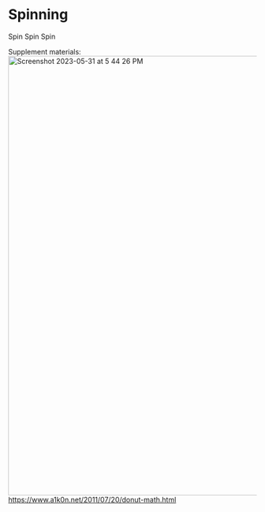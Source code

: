 # Spinning
Spin Spin Spin 

Supplement materials: 
<img width="890" alt="Screenshot 2023-05-31 at 5 44 26 PM" src="https://github.com/Saiph1/Spinning/assets/75319087/0bf55631-35b6-4c79-ba04-b12091ad22f1">
https://www.a1k0n.net/2011/07/20/donut-math.html
